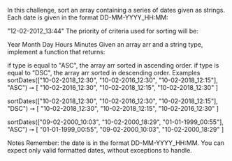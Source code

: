 In this challenge, sort an array containing a series of dates given as strings. Each date is given in the format DD-MM-YYYY_HH:MM:

"12-02-2012_13:44"
The priority of criteria used for sorting will be:

Year
Month
Day
Hours
Minutes
Given an array arr and a string type, implement a function that returns:

if type is equal to "ASC", the array arr sorted in ascending order.
if type is equal to "DSC", the array arr sorted in descending order.
Examples
sortDates(["10-02-2018_12:30", "10-02-2016_12:30", "10-02-2018_12:15"], "ASC") ➞ [
  "10-02-2016_12:30", "10-02-2018_12:15", "10-02-2018_12:30"
]

sortDates(["10-02-2018_12:30", "10-02-2016_12:30", "10-02-2018_12:15"], "DSC") ➞ [
  "10-02-2018_12:30", "10-02-2018_12:15", "10-02-2016_12:30"
]

sortDates(["09-02-2000_10:03", "10-02-2000_18:29", "01-01-1999_00:55"], "ASC") ➞ [
  "01-01-1999_00:55", "09-02-2000_10:03", "10-02-2000_18:29"
]

Notes
Remember: the date is in the format DD-MM-YYYY_HH:MM.
You can expect only valid formatted dates, without exceptions to handle.